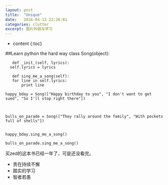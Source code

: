 ```yaml
---
layout: post
title:  "Unique"
date:   2016-04-13 22:26:01
categories: clutter
excerpt: 图片外链与学习
---
```


* content
{:toc}

##Learn python the hard way
    class Song(object):
    
       def _init_(self, lyrics):
      self.lyrics = lyrics
    
       def sing_me_a_song(self):
       for line in self.lyrics:
    	   print line	 
    		   
    happy_bday = Song(["Happy birthday to you", "I don't want to get sued", "So I'll stop right there"])
       
       
    				   
    bulls_on_parade = Song(["They rally around the family", "With pockets full of shells"])
    
    						
    happy_bday.sing_me_a_song()
    
    bulls_on_parade.sing_me_a_song()

买zed的这本书已经一年了，可是还没看完。

- 贵在持续不懈
- 踏实的学习
- 智者若愚